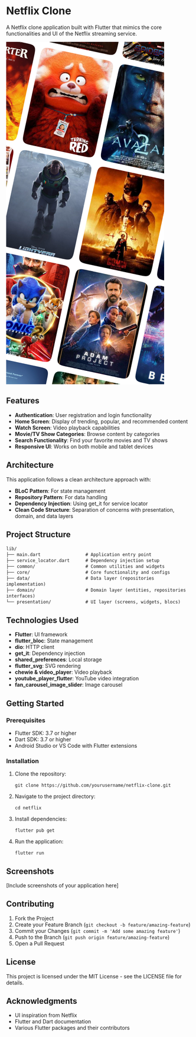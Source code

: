 # Netflix Clone

A Netflix clone application built with Flutter that mimics the core functionalities and UI of the Netflix streaming service.

![Netflix Clone](assets/images/splash-bg.png)

## Features

- **Authentication**: User registration and login functionality
- **Home Screen**: Display of trending, popular, and recommended content
- **Watch Screen**: Video playback capabilities
- **Movie/TV Show Categories**: Browse content by categories
- **Search Functionality**: Find your favorite movies and TV shows
- **Responsive UI**: Works on both mobile and tablet devices

## Architecture

This application follows a clean architecture approach with:

- **BLoC Pattern**: For state management
- **Repository Pattern**: For data handling
- **Dependency Injection**: Using get_it for service locator
- **Clean Code Structure**: Separation of concerns with presentation, domain, and data layers

## Project Structure

```
lib/
├── main.dart                 # Application entry point
├── service_locator.dart      # Dependency injection setup
├── common/                   # Common utilities and widgets
├── core/                     # Core functionality and configs
├── data/                     # Data layer (repositories implementation)
├── domain/                   # Domain layer (entities, repositories interfaces)
└── presentation/             # UI layer (screens, widgets, blocs)
```

## Technologies Used

- **Flutter**: UI framework
- **flutter_bloc**: State management
- **dio**: HTTP client
- **get_it**: Dependency injection
- **shared_preferences**: Local storage
- **flutter_svg**: SVG rendering
- **chewie & video_player**: Video playback
- **youtube_player_flutter**: YouTube video integration
- **fan_carousel_image_slider**: Image carousel

## Getting Started

### Prerequisites

- Flutter SDK: 3.7 or higher
- Dart SDK: 3.7 or higher
- Android Studio or VS Code with Flutter extensions

### Installation

1. Clone the repository:
   ```
   git clone https://github.com/yourusername/netflix-clone.git
   ```

2. Navigate to the project directory:
   ```
   cd netflix
   ```

3. Install dependencies:
   ```
   flutter pub get
   ```

4. Run the application:
   ```
   flutter run
   ```

## Screenshots

[Include screenshots of your application here]

## Contributing

1. Fork the Project
2. Create your Feature Branch (`git checkout -b feature/amazing-feature`)
3. Commit your Changes (`git commit -m 'Add some amazing feature'`)
4. Push to the Branch (`git push origin feature/amazing-feature`)
5. Open a Pull Request

## License

This project is licensed under the MIT License - see the LICENSE file for details.

## Acknowledgments

- UI inspiration from Netflix
- Flutter and Dart documentation
- Various Flutter packages and their contributors
